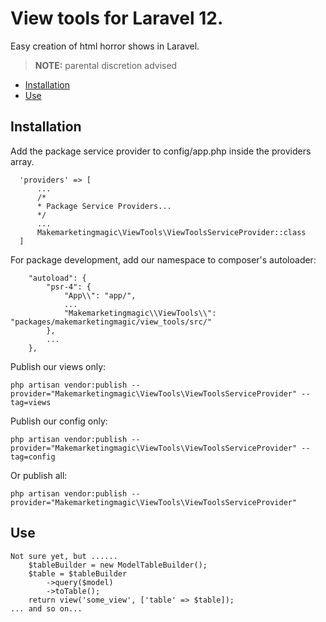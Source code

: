 # View tools for Laravel 12.

Easy creation of html horror shows in Laravel.
> **NOTE:** parental discretion advised

* [Installation](#installation)
* [Use](#use)


## Installation
Add the package service provider to config/app.php inside the providers array.
```
  'providers' => [
      ...
      /*
      * Package Service Providers...
      */
      ...
      Makemarketingmagic\ViewTools\ViewToolsServiceProvider::class
  ]
```

For package development, add our namespace to composer's autoloader:
```
    "autoload": {
        "psr-4": {
            "App\\": "app/",
            ...
            "Makemarketingmagic\\ViewTools\\": "packages/makemarketingmagic/view_tools/src/"
        },
        ...
    },
```

Publish our views only:
```
php artisan vendor:publish --provider="Makemarketingmagic\ViewTools\ViewToolsServiceProvider" --tag=views
```

Publish our config only:
```
php artisan vendor:publish --provider="Makemarketingmagic\ViewTools\ViewToolsServiceProvider" --tag=config
```

Or publish all:
```
php artisan vendor:publish --provider="Makemarketingmagic\ViewTools\ViewToolsServiceProvider"
```

## Use
```
Not sure yet, but ......
    $tableBuilder = new ModelTableBuilder();
    $table = $tableBuilder
        ->query($model)
        ->toTable();
    return view('some_view', ['table' => $table]);
... and so on...
```
